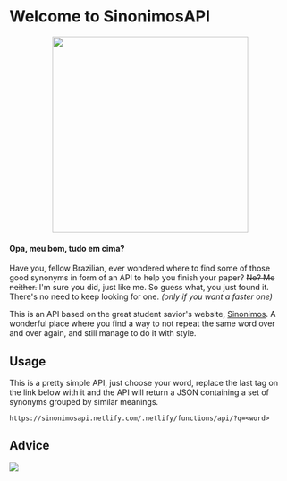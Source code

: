 
# Welcome to SinonimosAPI 
<a align="center" href="#" target="_blank">
 <p>
  <img src="https://i.imgur.com/K3wvK7Z.png" width="350">
 </p>
</a>

#### Opa, meu bom, tudo em cima?
Have you, fellow Brazilian, ever wondered where to find some of those good synonyms in form of an API to help you finish your paper? ~~No? Me neither.~~ I'm sure you did, just like me.
So guess what, you just found it. There's no need to keep looking for one. *(only if you want a faster one)*

This is an API based on the great student savior's website, [Sinonimos](https://www.sinonimos.com.br/). A wonderful place where you find a way to not repeat the same word over and over again, and still manage to do it with style.



## Usage
This is a pretty simple API, just choose your word, replace the last tag on the link below with it and the API will return a JSON containing a set of synonyms grouped by similar meanings.

	https://sinonimosapi.netlify.com/.netlify/functions/api/?q=<word>


## Advice 

![](https://en.meming.world/images/en/thumb/b/be/But_It%27s_Honest_Work.jpg/300px-But_It%27s_Honest_Work.jpg)
